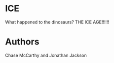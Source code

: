 # ICE

What happened to the dinosaurs?  THE ICE AGE!!!!!!

# Authors

Chase McCarthy and Jonathan Jackson
